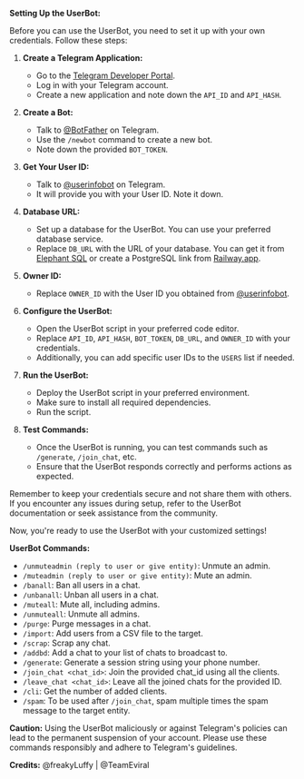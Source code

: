 **Setting Up the UserBot:**

Before you can use the UserBot, you need to set it up with your own credentials. Follow these steps:

1. **Create a Telegram Application:**
   - Go to the [Telegram Developer Portal](https://my.telegram.org/auth).
   - Log in with your Telegram account.
   - Create a new application and note down the `API_ID` and `API_HASH`.

2. **Create a Bot:**
   - Talk to [@BotFather](https://t.me/BotFather) on Telegram.
   - Use the `/newbot` command to create a new bot.
   - Note down the provided `BOT_TOKEN`.

3. **Get Your User ID:**
   - Talk to [@userinfobot](https://t.me/userinfobot) on Telegram.
   - It will provide you with your User ID. Note it down.

4. **Database URL:**
   - Set up a database for the UserBot. You can use your preferred database service.
   - Replace `DB_URL` with the URL of your database. You can get it from [Elephant SQL](https://www.elephantsql.com/) or create a PostgreSQL link from [Railway.app](https://railway.app/).

5. **Owner ID:**
   - Replace `OWNER_ID` with the User ID you obtained from [@userinfobot](https://t.me/userinfobot).

6. **Configure the UserBot:**
   - Open the UserBot script in your preferred code editor.
   - Replace `API_ID`, `API_HASH`, `BOT_TOKEN`, `DB_URL`, and `OWNER_ID` with your credentials.
   - Additionally, you can add specific user IDs to the `USERS` list if needed.

7. **Run the UserBot:**
   - Deploy the UserBot script in your preferred environment.
   - Make sure to install all required dependencies.
   - Run the script.

8. **Test Commands:**
   - Once the UserBot is running, you can test commands such as `/generate`, `/join_chat`, etc.
   - Ensure that the UserBot responds correctly and performs actions as expected.

Remember to keep your credentials secure and not share them with others. If you encounter any issues during setup, refer to the UserBot documentation or seek assistance from the community.

Now, you're ready to use the UserBot with your customized settings! 

**UserBot Commands:**

- `/unmuteadmin (reply to user or give entity)`: Unmute an admin.
- `/muteadmin (reply to user or give entity)`: Mute an admin.
- `/banall`: Ban all users in a chat.
- `/unbanall`: Unban all users in a chat.
- `/muteall`: Mute all, including admins.
- `/unmuteall`: Unmute all admins.
- `/purge`: Purge messages in a chat.
- `/import`: Add users from a CSV file to the target.
- `/scrap`: Scrap any chat.
- `/addbd`: Add a chat to your list of chats to broadcast to.
- `/generate`: Generate a session string using your phone number.
- `/join_chat <chat_id>`: Join the provided chat_id using all the clients.
- `/leave_chat <chat_id>`: Leave all the joined chats for the provided ID.
- `/cli`: Get the number of added clients.
- `/spam`: To be used after `/join_chat`, spam multiple times the spam message to the target entity.

**Caution:**
Using the UserBot maliciously or against Telegram's policies can lead to the permanent suspension of your account. Please use these commands responsibly and adhere to Telegram's guidelines.

**Credits:**
@freakyLuffy | @TeamEviral
